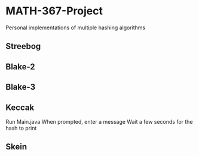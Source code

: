 # MATH-367-Project
Personal implementations of multiple hashing algorithms

## Streebog

## Blake-2

## Blake-3

## Keccak
Run Main.java
When prompted, enter a message
Wait a few seconds for the hash to print

## Skein
